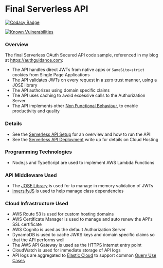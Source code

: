 # Final Serverless API 

[![Codacy Badge](https://app.codacy.com/project/badge/Grade/b880a7d88a7547009e950a513bc00046)](https://www.codacy.com/gh/gary-archer/oauth.apisample.serverless/dashboard?utm_source=github.com&amp;utm_medium=referral&amp;utm_content=gary-archer/oauth.apisample.serverless&amp;utm_campaign=Badge_Grade)

[![Known Vulnerabilities](https://snyk.io/test/github/gary-archer/oauth.apisample.serverless/badge.svg?targetFile=package.json)](https://snyk.io/test/github/gary-archer/oauth.apisample.serverless?targetFile=package.json)
 
### Overview

The final Serverless OAuth Secured API code sample, referenced in my blog at https://authguidance.com:

- The API handles direct JWTs from native apps or `SameSite=strict` cookies from Single Page Applications
- The API validates JWTs on every request in a zero trust manner, using a JOSE library
- The API authorizes using domain specific claims
- The API uses caching to avoid excessive calls to the Authorization Server
- The API implements other [Non Functional Behaviour](https://authguidance.com/2017/10/08/corporate-code-sample-core-behavior/), to enable productivity and quality

### Details

* See the [Serverless API Setup](https://authguidance.com/2018/12/11/serverless-api-overview) for an overview and how to run the API
* See the [Serverless API Deployment](https://authguidance.com/2018/12/16/serverless-api-deployment/) write up for details on Cloud Hosting

### Programming Technologies

* Node.js and TypeScript are used to implement AWS Lambda Functions

### API Middleware Used

* The [JOSE Library](https://github.com/panva/jose) is used for to manage in memory validation of JWTs
* [InversifyJS](http://inversify.io) is used to help manage class dependencies

### Cloud Infrastructure Used

* AWS Route 53 is used for custom hosting domains
* AWS Certificate Manager is used to manage and auto renew the API's SSL certificate
* AWS Cognito is used as the default Authorization Server
* DynamoDB is used to cache JWKS keys and domain specific claims so that the API performs well
* The AWS API Gateway is used as the HTTPS internet entry point
* CloudWatch is used for immediate storage of API logs
* API logs are aggregated to [Elastic Cloud](https://authguidance.com/2020/08/11/cloud-elastic-search-setup) to support common [Query Use Cases](https://authguidance.com/2019/08/02/intelligent-api-platform-analysis/)
